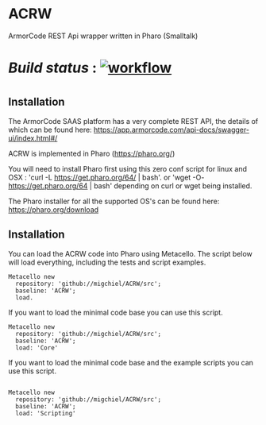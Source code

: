 # ACRW

ArmorCode REST Api wrapper written in Pharo (Smalltalk)

# _Build status_ : [![workflow](https://github.com/migchiel/ACRW/actions/workflows/ci.yml/badge.svg)](https://github.com/migchiel/ACRW/actions)
#

## Installation

The ArmorCode SAAS platform has a very complete REST API, the details of which can be found here: https://app.armorcode.com/api-docs/swagger-ui/index.html#/

ACRW is implemented in Pharo (https://pharo.org/)

You will need to install Pharo first using this zero conf script for linux 
and OSX :  'curl -L https://get.pharo.org/64/ | bash'. or 'wget -O- https://get.pharo.org/64 | bash' depending on curl or wget being installed.

The Pharo installer for all the supported OS's can be found here: https://pharo.org/download

## Installation

You can load the ACRW code into Pharo using Metacello. The script below will load everything, including the tests and script examples.

```Smalltalk
Metacello new
  repository: 'github://migchiel/ACRW/src';
  baseline: 'ACRW';
  load.
```

If you want to load the minimal code base you can use this script.

```Smalltalk
Metacello new
  repository: 'github://migchiel/ACRW/src';
  baseline: 'ACRW';
  load: 'Core'
```

If you want to load the minimal code base and the example scripts you can use this script.

```Smalltalk

Metacello new
  repository: 'github://migchiel/ACRW/src';
  baseline: 'ACRW';
  load: 'Scripting'
```
